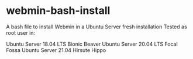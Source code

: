 # webmin-bash-install

A bash file to install Webmin in a Ubuntu Server fresh installation
Tested as root user in:

Ubuntu Server 18.04 LTS Bionic Beaver
Ubuntu Server 20.04 LTS Focal Fossa
Ubuntu Server 21.04 Hirsute Hippo
